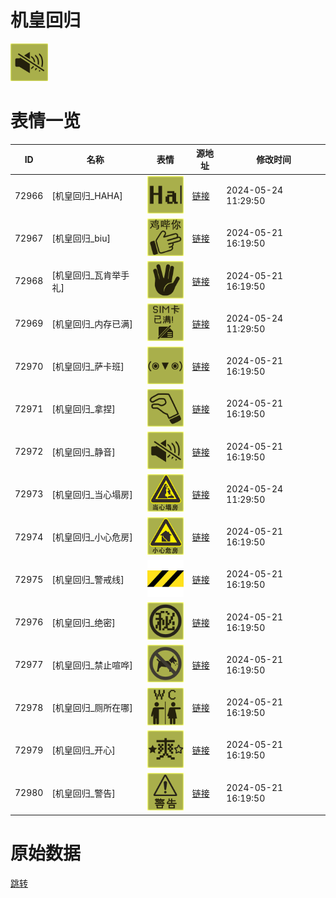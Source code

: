 # 机皇回归

<img src="./cover.png" height="60" alt="cover" />

# 表情一览

|ID|名称|表情|源地址|修改时间|
|----|----|----|----|----|
|72966|[机皇回归_HAHA]|<img src="./pic/072966_%5B机皇回归_HAHA%5D.png" height="60" alt="HAHA"/>|[链接](https://i0.hdslb.com/bfs/garb/8323c66c464d77d0efcbf8a184789d1f369cc1a3.png)|2024-05-24 11:29:50|
|72967|[机皇回归_biu]|<img src="./pic/072967_%5B机皇回归_biu%5D.png" height="60" alt="biu"/>|[链接](https://i0.hdslb.com/bfs/garb/a4b29e373b49fa3ff32e19ab7aa34ddebbbbdcb2.png)|2024-05-21 16:19:50|
|72968|[机皇回归_瓦肯举手礼]|<img src="./pic/072968_%5B机皇回归_瓦肯举手礼%5D.png" height="60" alt="瓦肯举手礼"/>|[链接](https://i0.hdslb.com/bfs/garb/aed3a2c6d705bab8f9715ee5e8ede6dacba00289.png)|2024-05-21 16:19:50|
|72969|[机皇回归_内存已满]|<img src="./pic/072969_%5B机皇回归_内存已满%5D.png" height="60" alt="内存已满"/>|[链接](https://i0.hdslb.com/bfs/garb/80a9e5ae48be35cfa62602718e51918448e1973d.png)|2024-05-24 11:29:50|
|72970|[机皇回归_萨卡班]|<img src="./pic/072970_%5B机皇回归_萨卡班%5D.png" height="60" alt="萨卡班"/>|[链接](https://i0.hdslb.com/bfs/garb/bf509542103cbbed13ae46e977c7b4738e991738.png)|2024-05-21 16:19:50|
|72971|[机皇回归_拿捏]|<img src="./pic/072971_%5B机皇回归_拿捏%5D.png" height="60" alt="拿捏"/>|[链接](https://i0.hdslb.com/bfs/garb/9e6831cfb94121d1f5bedd70ddfd7a88bb8540c8.png)|2024-05-21 16:19:50|
|72972|[机皇回归_静音]|<img src="./pic/072972_%5B机皇回归_静音%5D.png" height="60" alt="静音"/>|[链接](https://i0.hdslb.com/bfs/garb/7f56fcdf7c126c190b07c87301c5200abbb917ae.png)|2024-05-21 16:19:50|
|72973|[机皇回归_当心塌房]|<img src="./pic/072973_%5B机皇回归_当心塌房%5D.png" height="60" alt="当心塌房"/>|[链接](https://i0.hdslb.com/bfs/garb/c4e853445825948c797374ff8cc8449c0c2549de.png)|2024-05-24 11:29:50|
|72974|[机皇回归_小心危房]|<img src="./pic/072974_%5B机皇回归_小心危房%5D.png" height="60" alt="小心危房"/>|[链接](https://i0.hdslb.com/bfs/garb/24319a18bb08dafd1633eea4b55906409cea592d.png)|2024-05-21 16:19:50|
|72975|[机皇回归_警戒线]|<img src="./pic/072975_%5B机皇回归_警戒线%5D.png" height="60" alt="警戒线"/>|[链接](https://i0.hdslb.com/bfs/garb/3d6022d4f16988dbb69c85edb6795790334a1f05.png)|2024-05-21 16:19:50|
|72976|[机皇回归_绝密]|<img src="./pic/072976_%5B机皇回归_绝密%5D.png" height="60" alt="绝密"/>|[链接](https://i0.hdslb.com/bfs/garb/3c768c1de4be11c1ecdf9945095aa486870a6a09.png)|2024-05-21 16:19:50|
|72977|[机皇回归_禁止喧哗]|<img src="./pic/072977_%5B机皇回归_禁止喧哗%5D.png" height="60" alt="禁止喧哗"/>|[链接](https://i0.hdslb.com/bfs/garb/532cf0de39b601a066e7db9b02e8533bfd576000.png)|2024-05-21 16:19:50|
|72978|[机皇回归_厕所在哪]|<img src="./pic/072978_%5B机皇回归_厕所在哪%5D.png" height="60" alt="厕所在哪"/>|[链接](https://i0.hdslb.com/bfs/garb/054ec6edc64aa6ed50ed83f53368fe5641c494f9.png)|2024-05-21 16:19:50|
|72979|[机皇回归_开心]|<img src="./pic/072979_%5B机皇回归_开心%5D.png" height="60" alt="开心"/>|[链接](https://i0.hdslb.com/bfs/garb/7f756c5191059aa29c0f8cf989589c271690a26e.png)|2024-05-21 16:19:50|
|72980|[机皇回归_警告]|<img src="./pic/072980_%5B机皇回归_警告%5D.png" height="60" alt="警告"/>|[链接](https://i0.hdslb.com/bfs/garb/884c25e3127450e7eaca45f11fa7445e93905482.png)|2024-05-21 16:19:50|

# 原始数据

[跳转](./raw.json)

